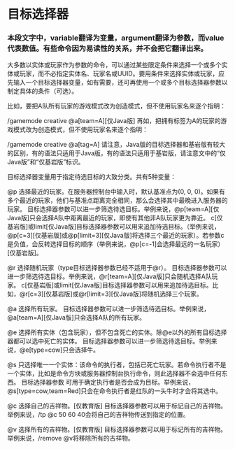 # 目标选择器

### 本段文字中，variable翻译为变量，argument翻译为参数，而value代表数值。有些命令因为易读性的关系，并不会把它翻译出来。
大多数以实体或玩家作为参数的命令，可以通过某些限定条件来选择一个或多个实体或玩家，而不必指定实体名、玩家名或UUID。要用条件来选择实体或玩家，应先输入一个目标选择器变量，如有需要，还可再使用一个或多个目标选择器参数以制定具体的条件（可选）。

比如，要把A队所有玩家的游戏模式改为创造模式，但不使用玩家名来逐个指明：

/gamemode creative @a[team=A]‌‌[仅Java版]
再如，把拥有标签为A的玩家的游戏模式改为创造模式，但不使用玩家名来逐个指明：

/gamemode creative @a[tag=A]
请注意，Java版的目标选择器和基岩版有较大的区别，有的语法只适用于Java版，有的语法只适用于基岩版，请注意文中的“仅Java版”和“仅基岩版”标识。

目标选择器变量用于指定待选目标的大致分类。共有5种变量：

@p
选择最近的玩家。在服务器控制台中输入时，默认基准点为(0, 0, 0)。如果有多个最近的玩家，他们与基准点距离完全相同，那么会选择其中最晚进入服务器的玩家。
目标选择器参数可以进一步筛选待选目标。举例来说，@p[team=A]‌‌[仅Java版]只会选择A队中距离最近的玩家，即使有其他非A队玩家更为靠近。
c‌‌[仅基岩版]或limit‌‌[仅Java版]目标选择器参数可以用来追加待选目标。（举例来说，@p[c=3]‌‌[仅基岩版]或@p[limit=3]‌‌[仅Java版]将选择三个最近的玩家）。若参数c是负值，会反转选择目标的顺序（举例来说，@p[c=-1]会选择最远的一名玩家）‌‌[仅基岩版]。

@r
选择随机玩家（type目标选择器参数已经不适用于@r）。
目标选择器参数可以进一步筛选待选目标。举例来说，@r[team=A]‌‌[仅Java版]只会随机选择A队玩家。
c‌‌[仅基岩版]或limit‌‌[仅Java版]目标选择器参数可以用来追加待选目标。比如，@r[c=3]‌‌[仅基岩版]或@r[limit=3]‌‌[仅Java版]将随机选择三个玩家。

@a
选择所有玩家。
目标选择器参数可以进一步筛选待选目标。举例来说，@a[team=A]‌‌[仅Java版]只会选择A队的所有玩家。

@e
选择所有实体（包含玩家），但不包含死亡的实体。除@e以外的所有目标选择器都可以选中死亡的实体。
目标选择器参数可以进一步筛选待选目标。举例来说，@e[type=cow]只会选择牛。

@s
只选择唯一一个实体：该命令的执行者，包括已死亡玩家。若命令执行者不是一个实体，比如是命令方块或服务器控制台执行命令，则此选择器不会选中任何东西。
目标选择器参数 可用于确定执行者是否会成为目标。举例来说，@s[type=cow,team=Red]只会在命令执行者是红队的一头牛时才会将其选中。

@c
选择自己的吉祥物。‌‌[仅教育版]
目标选择器参数可以用于标记自己的吉祥物。举例来说，/tp @c 50 60 40会将自己的吉祥物传送到指定的位置。

@v
选择所有的吉祥物。‌‌[仅教育版]
目标选择器参数可以用于标记所有的吉祥物。举例来说，/remove @v将移除所有的吉祥物。

